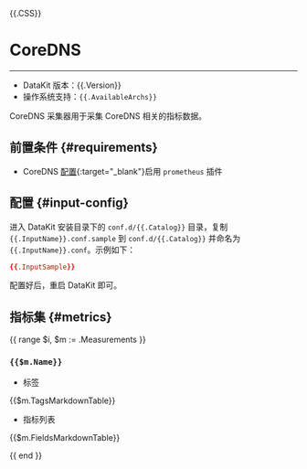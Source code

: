 {{.CSS}}
# CoreDNS
---

- DataKit 版本：{{.Version}}
- 操作系统支持：`{{.AvailableArchs}}`

CoreDNS 采集器用于采集 CoreDNS 相关的指标数据。

## 前置条件 {#requirements}

- CoreDNS [配置](https://coredns.io/plugins/metrics/){:target="_blank"}启用 `prometheus` 插件

## 配置 {#input-config}

进入 DataKit 安装目录下的 `conf.d/{{.Catalog}}` 目录，复制 `{{.InputName}}.conf.sample` 到 `conf.d/{{.Catalog}}` 并命名为 `{{.InputName}}.conf`。示例如下：

```toml
{{.InputSample}} 
```

配置好后，重启 DataKit 即可。

## 指标集 {#metrics}

{{ range $i, $m := .Measurements }}

### `{{$m.Name}}`

- 标签

{{$m.TagsMarkdownTable}}

- 指标列表

{{$m.FieldsMarkdownTable}}

{{ end }}
